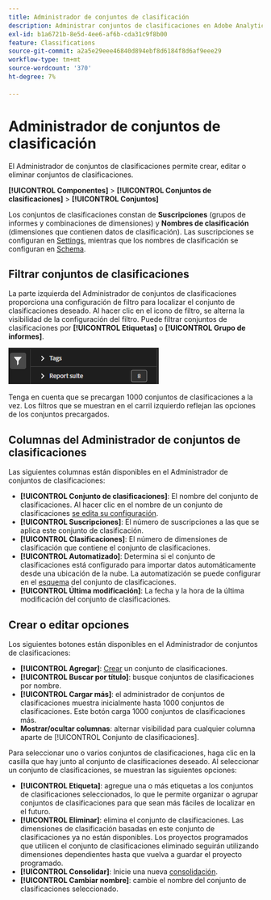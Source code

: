 ```yaml
---
title: Administrador de conjuntos de clasificación
description: Administrar conjuntos de clasificaciones en Adobe Analytics.
exl-id: b1a6721b-8e5d-4ee6-af6b-cda31c9f8b00
feature: Classifications
source-git-commit: a2a5e29eee46840d894ebf8d6184f8d6af9eee29
workflow-type: tm+mt
source-wordcount: '370'
ht-degree: 7%

---
```


# Administrador de conjuntos de clasificación

El Administrador de conjuntos de clasificaciones permite crear, editar o eliminar conjuntos de clasificaciones.

**[!UICONTROL Componentes]** > **[!UICONTROL Conjuntos de clasificaciones]** > **[!UICONTROL Conjuntos]**

Los conjuntos de clasificaciones constan de **Suscripciones** (grupos de informes y combinaciones de dimensiones) y **Nombres de clasificación** (dimensiones que contienen datos de clasificación). Las suscripciones se configuran en [Settings](settings.md), mientras que los nombres de clasificación se configuran en [Schema](schema.md).

## Filtrar conjuntos de clasificaciones

La parte izquierda del Administrador de conjuntos de clasificaciones proporciona una configuración de filtro para localizar el conjunto de clasificaciones deseado. Al hacer clic en el icono de filtro, se alterna la visibilidad de la configuración del filtro. Puede filtrar conjuntos de clasificaciones por **[!UICONTROL Etiquetas]** o **[!UICONTROL Grupo de informes]**.

![Filtros del conjunto de clasificaciones](../../assets/classification-set-filters.png)

Tenga en cuenta que se precargan 1000 conjuntos de clasificaciones a la vez. Los filtros que se muestran en el carril izquierdo reflejan las opciones de los conjuntos precargados.

## Columnas del Administrador de conjuntos de clasificaciones

Las siguientes columnas están disponibles en el Administrador de conjuntos de clasificaciones:

* **[!UICONTROL Conjunto de clasificaciones]**: El nombre del conjunto de clasificaciones. Al hacer clic en el nombre de un conjunto de clasificaciones [se edita su configuración](settings.md).
* **[!UICONTROL Suscripciones]**: El número de suscripciones a las que se aplica este conjunto de clasificación.
* **[!UICONTROL Clasificaciones]**: El número de dimensiones de clasificación que contiene el conjunto de clasificaciones.
* **[!UICONTROL Automatizado]**: Determina si el conjunto de clasificaciones está configurado para importar datos automáticamente desde una ubicación de la nube. La automatización se puede configurar en el [esquema](schema.md) del conjunto de clasificaciones.
* **[!UICONTROL Última modificación]**: La fecha y la hora de la última modificación del conjunto de clasificaciones.

## Crear o editar opciones

Los siguientes botones están disponibles en el Administrador de conjuntos de clasificaciones:

* **[!UICONTROL Agregar]**: [Crear](create.md) un conjunto de clasificaciones.
* **[!UICONTROL Buscar por título]**: busque conjuntos de clasificaciones por nombre.
* **[!UICONTROL Cargar más]**: el administrador de conjuntos de clasificaciones muestra inicialmente hasta 1000 conjuntos de clasificaciones. Este botón carga 1000 conjuntos de clasificaciones más.
* **Mostrar/ocultar columnas**: alternar visibilidad para cualquier columna aparte de [!UICONTROL Conjunto de clasificaciones].

Para seleccionar uno o varios conjuntos de clasificaciones, haga clic en la casilla que hay junto al conjunto de clasificaciones deseado. Al seleccionar un conjunto de clasificaciones, se muestran las siguientes opciones:

* **[!UICONTROL Etiqueta]**: agregue una o más etiquetas a los conjuntos de clasificaciones seleccionados, lo que le permite organizar o agrupar conjuntos de clasificaciones para que sean más fáciles de localizar en el futuro.
* **[!UICONTROL Eliminar]**: elimina el conjunto de clasificaciones. Las dimensiones de clasificación basadas en este conjunto de clasificaciones ya no están disponibles. Los proyectos programados que utilicen el conjunto de clasificaciones eliminado seguirán utilizando dimensiones dependientes hasta que vuelva a guardar el proyecto programado.
* **[!UICONTROL Consolidar]**: Inicie una nueva [consolidación](../consolidations/process.md).
* **[!UICONTROL Cambiar nombre]**: cambie el nombre del conjunto de clasificaciones seleccionado.
